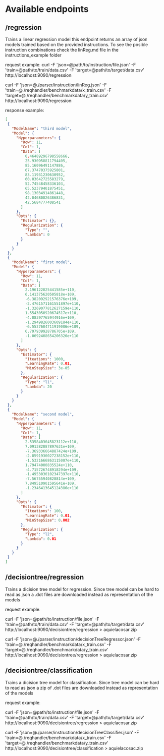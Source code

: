# Available endpoints

## /regression

 Trains a linear regression model this endpoint returns an array of json models trained based on the provided instructions. To see the posible instruction combinations check the linReg.md file in the instructions_example folder

 request example:
 curl -F 'json=@path/to/instruction/file.json' -F 'train=@path/to/train/data.csv' -F 'target=@path/to/target/data.csv' http://localhost:9090/regression

 curl -F 'json=@./parser/instruction/linReg.json' -F 'train=@./reqhandler/benchmarkdata/x_train.csv' -F 'target=@./reqhandler/benchmarkdata/y_train.csv' http://localhost:9090/regression

 response example:

 ```json
[
  {
    "ModelName": "third model",
    "Model": {
      "Hyperparameters": {
        "Row": 11,
        "Col": 1,
        "Data": [
          0.46489296798558666,
          25.930958811794405,
          85.16096491147886,
          67.37470375925801,
          83.11931230630952,
          60.03642725583279,
          52.74548458336103,
          65.52379401875451,
          98.13034914861448,
          42.04680826386831,
          42.5684777408541
        ]
      },
      "Opts": {
        "Estimator": {},
        "Regularization": {
          "Type": "",
          "Lambda": 0
        }
      }
    }
  },
  {
    "ModelName": "first model",
    "Model": {
      "Hyperparameters": {
        "Row": 11,
        "Col": 1,
        "Data": [
          2.196122825441585e+110,
          6.141375620505818e+109,
          -6.382092921576376e+109,
          -2.4761571161551897e+110,
          -1.3269077812627159e+110,
          1.5543050920674517e+110,
          -4.08397765944916e+109,
          -1.2949826003609184e+110,
          -6.5537604711919086e+109,
          6.797939928786705e+109,
          -1.0692408654206326e+110
        ]
      },
      "Opts": {
        "Estimator": {
          "Iteations": 1000,
          "LearningRate": 0.01,
          "MinStepSize": 3e-05
        },
        "Regularization": {
          "Type": "l1",
          "Lambda": 20
        }
      }
    }
  },
  {
    "ModelName": "second model",
    "Model": {
      "Hyperparameters": {
        "Row": 11,
        "Col": 1,
        "Data": [
          2.5358403045823112e+110,
          7.091382887897631e+109,
          -7.369336664887424e+109,
          -2.8591930027238152e+110,
          -1.5321666863115007e+110,
          1.79474000835524e+110,
          -4.715726748918294e+109,
          -1.4953030102347397e+110,
          -7.56755940828814e+109,
          7.849510901595641e+109,
          -1.2346413645124386e+110
        ]
      },
      "Opts": {
        "Estimator": {
          "Iteations": 100,
          "LearningRate": 0.01,
          "MinStepSize": 0.002
        },
        "Regularization": {
          "Type": "l2",
          "Lambda": 0.01
        }
      }
    }
  }
]
```

## /decisiontree/regression

Trains a dicision tree model for regression. Since tree model can be hard to read as json a .dot files are downloaded instead as representation of the models

request example:

curl -F 'json=@path/to/instruction/file.json' -F 'train=@path/to/train/data.csv' -F 'target=@path/to/target/data.csv' http://localhost:9090/decisiontree/regression > aquielacosar.zip

curl -F 'json=@./parser/instruction/decisionTreeRegressor.json' -F 'train=@./reqhandler/benchmarkdata/x_train.csv' -F 'target=@./reqhandler/benchmarkdata/y_train.csv' http://localhost:9090/decisiontree/regression > aquielacosar.zip

## /decisiontree/classification

Trains a dicision tree model for classification. Since tree model can be hard to read as json a zip of .dot files are downloaded instead as representation of the models

request example:

curl -F 'json=@path/to/instruction/file.json' -F 'train=@path/to/train/data.csv' -F 'target=@path/to/target/data.csv' http://localhost:9090/decisiontree/regression > aquielacosar.zip

curl -F 'json=@./parser/instruction/decisionTreeClassifier.json' -F 'train=@./reqhandler/benchmarkdata/x_train.csv' -F 'target=@./reqhandler/benchmarkdata/y_train.csv' http://localhost:9090/decisiontree/classification > aquielacosac.zip